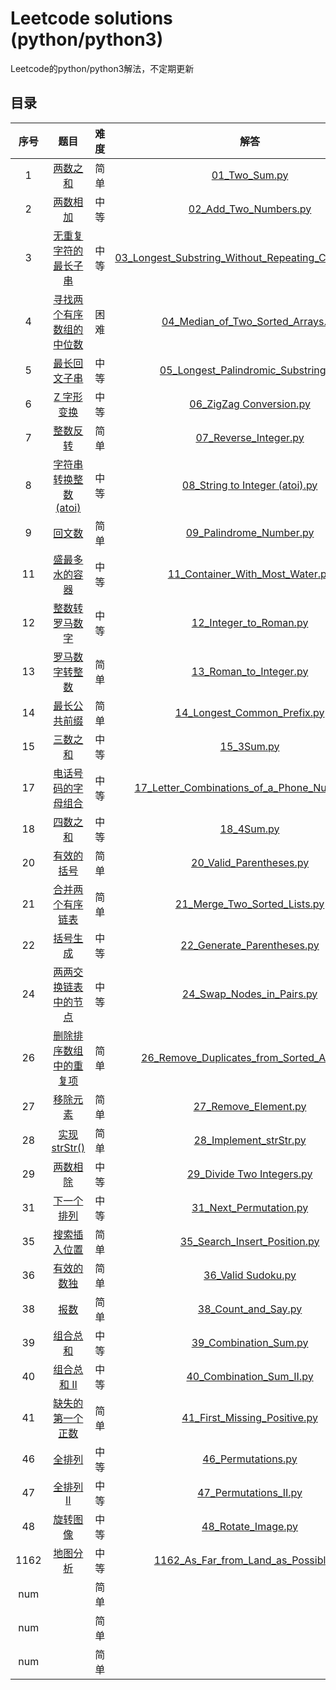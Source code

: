# Leetcode solutions (python/python3) 
Leetcode的python/python3解法，不定期更新

## 目录
 序号     |     题目       | 难度         |    解答 
:---------:| :-----------: | :-----------: |  :-------:
1         | [两数之和](https://leetcode-cn.com/problems/two-sum/) | 简单 |   [01_Two_Sum.py](/LeetCode1-99/01_Two_Sum.py) 
2         | [两数相加](https://leetcode-cn.com/problems/add-two-numbers/) | 中等 |   [02_Add_Two_Numbers.py](/LeetCode1-99/02_Add_Two_Numbers.py) 
3         |[无重复字符的最长子串](https://leetcode-cn.com/problems/longest-substring-without-repeating-characters/) | 中等 |[03_Longest_Substring_Without_Repeating_Characters.py](/LeetCode1-99/03_Longest_Substring_Without_Repeating_Characters.py) 
4         | [寻找两个有序数组的中位数](https://leetcode-cn.com/problems/median-of-two-sorted-arrays/) | 困难 |   [04_Median_of_Two_Sorted_Arrays.py](/LeetCode1-99/04_Median_of_Two_Sorted_Arrays.py)
5         | [最长回文子串](https://leetcode-cn.com/problems/longest-palindromic-substring/) | 中等 |   [05_Longest_Palindromic_Substring.py](/LeetCode1-99/05_Longest_Palindromic_Substring.py)
6         |[Z 字形变换](https://leetcode-cn.com/problems/zigzag-conversion/) | 中等 |[06_ZigZag Conversion.py](/LeetCode1-99/06_ZigZag%20Conversion.py) 
7         | [整数反转](https://leetcode-cn.com/problems/reverse-integer/) | 简单 |   [07_Reverse_Integer.py](/LeetCode1-99/07_Reverse_Integer.py) 
8         |[字符串转换整数 (atoi)](https://leetcode-cn.com/problems/zigzag-conversion/) | 中等 |[08_String to Integer (atoi).py](/LeetCode1-99/08_String%20to%20Integer%20(atoi).py) 
9         | [回文数](https://leetcode-cn.com/problems/palindrome-number/) | 简单 |   [09_Palindrome_Number.py](/LeetCode1-99/09_Palindrome_Number.py) 
11         | [盛最多水的容器](https://leetcode-cn.com/problems/integer-to-roman/) | 中等 |   [11_Container_With_Most_Water.py](/LeetCode1-99/11_Container_With_Most_Water.py) 
12         | [整数转罗马数字](https://leetcode-cn.com/problems/container-with-most-water/) | 中等 |   [12_Integer_to_Roman.py](/LeetCode1-99/12_Integer_to_Roman.py) 
13         | [罗马数字转整数](https://leetcode-cn.com/problems/roman-to-integer/) | 简单 |   [13_Roman_to_Integer.py](/LeetCode1-99/13_Roman_to_Integer.py) 
14         | [最长公共前缀](https://leetcode-cn.com/problems/longest-common-prefix/) | 简单 |   [14_Longest_Common_Prefix.py](/LeetCode1-99/14_Longest_Common_Prefix.py) 
15         | [三数之和](https://leetcode-cn.com/problems/3sum/) | 中等 |   [15_3Sum.py](/LeetCode1-99/15_3Sum.py) 
17         | [电话号码的字母组合](https://leetcode-cn.com/problems/letter-combinations-of-a-phone-number/) | 中等 |   [17_Letter_Combinations_of_a_Phone_Number.py](/LeetCode1-99/17_Letter_Combinations_of_a_Phone_Number.py)
18         | [四数之和](https://leetcode-cn.com/problems/4sum/) | 中等 |   [18_4Sum.py](/LeetCode1-99/18_4Sum.py)
20         | [有效的括号](https://leetcode-cn.com/problems/valid-parentheses) | 简单 |   [20_Valid_Parentheses.py](/LeetCode1-99/20_Valid_Parentheses.py) 
21         | [合并两个有序链表](https://leetcode-cn.com/problems/merge-two-sorted-lists) | 简单 |   [21_Merge_Two_Sorted_Lists.py](/LeetCode1-99/21_Merge_Two_Sorted_Lists.py) 
22         | [括号生成](https://leetcode-cn.com/problems/generate-parentheses/) | 中等 |   [22_Generate_Parentheses.py](/LeetCode1-99/) 
24         | [两两交换链表中的节点](https://leetcode-cn.com/problems/swap-nodes-in-pairs/) | 中等  |   [24_Swap_Nodes_in_Pairs.py](/LeetCode1-99/24_Swap_Nodes_in_Pairs.py)
26         | [删除排序数组中的重复项](https://leetcode-cn.com/problems/remove-duplicates-from-sorted-array) | 简单 |   [26_Remove_Duplicates_from_Sorted_Array.py](/LeetCode1-99/26_Remove_Duplicates_from_Sorted_Array.py) 
27         | [移除元素](https://leetcode-cn.com/problems/remove-element) | 简单 |   [27_Remove_Element.py](/LeetCode1-99/27_Remove_Element.py)
28         | [实现strStr()](https://leetcode-cn.com/problems/implement-strstr) | 简单 |   [28_Implement_strStr.py](/LeetCode1-99/28_Implement_strStr.py)
29         | [两数相除](https://leetcode-cn.com/problems/divide-two-integers) | 中等 |   [29_Divide Two Integers.py](/LeetCode1-99/29_Divide%20Two%20Integers.py)
31         | [下一个排列](https://leetcode-cn.com/problems/next-permutation/) | 中等 |   [31_Next_Permutation.py](/LeetCode1-99/31_Next_Permutation.py)
35         | [搜索插入位置](https://leetcode-cn.com/problems/search-insert-position) | 简单 |   [35_Search_Insert_Position.py](/LeetCode1-99/35_Search_Insert_Position.py)
36         | [有效的数独](https://leetcode-cn.com/problems/valid-sudoku) | 简单 |   [36_Valid Sudoku.py](/LeetCode1-99/36_Valid%20Sudoku.py)
38         | [报数](https://leetcode-cn.com/problems/count-and-say) | 简单 |   [38_Count_and_Say.py](/LeetCode1-99/38_Count_and_Say.py)
39         | [组合总和](https://leetcode-cn.com/problems/combination-sum/) | 中等 |   [39_Combination_Sum.py](/LeetCode1-99/39_Combination_Sum.py)
40         | [组合总和 II](https://leetcode-cn.com/problems/combination-sum-ii/) | 中等 |   [40_Combination_Sum_II.py](/LeetCode1-99/40_Combination_Sum_II.py)
41         | [缺失的第一个正数](https://leetcode-cn.com/problems/first-missing-positive) | 简单 |   [41_First_Missing_Positive.py](/LeetCode1-99/41_First_Missing_Positive.py)
46         | [全排列](https://leetcode-cn.com/problems/permutations/) | 中等 |   [46_Permutations.py](/LeetCode1-99/46_Permutations.py)
47         | [全排列 II](https://leetcode-cn.com/problems/permutations-ii/) | 中等 |   [47_Permutations_II.py](/LeetCode1-99/47_Permutations_II.py)
48         | [旋转图像](https://leetcode-cn.com/problems/rotate-image/) | 中等 |   [48_Rotate_Image.py](/LeetCode1-99/48_Rotate_Image.py)
1162         | [地图分析](https://leetcode-cn.com/problems/as-far-from-land-as-possible/) | 中等 |   [1162_As_Far_from_Land_as_Possible.py](/daily_task/1162_As_Far_from_Land_as_Possible.py)
num         | []() | 简单 |   [](/LeetCode1-99/)
num         | []() | 简单 |   [](/LeetCode1-99/)
num         | []() | 简单 |   [](/LeetCode1-99/)